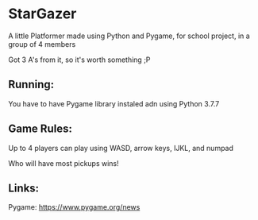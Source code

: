 # StarGazer

A little Platformer made using Python and Pygame, for school project, in a group of 4 members

Got 3 A's from it, so it's worth something ;P
## Running:
You have to have Pygame library instaled adn using Python 3.7.7
## Game Rules:

Up to 4 players can play using WASD, arrow keys, IJKL, and numpad

Who will have most pickups wins!

## Links:

Pygame: https://www.pygame.org/news
